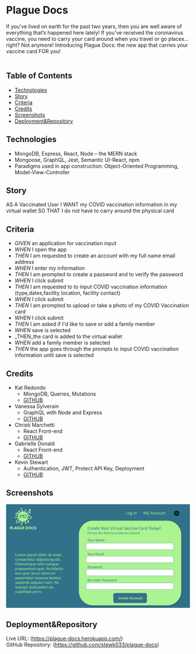 # Plague Docs

If you’ve lived on earth for the past two years, then you are well aware of everything that’s happened here lately! If you’ve received the coronavirus vaccine, you need to carry your card around when you travel or go places… right? Not anymore! Introducing Plague Docs: the new app that carries your vaccine card FOR you!<br/><br/>

## Table of Contents

* [Technologies](#Technologies)
* [Story](#Story)
* [Criteria](#Criteria)
* [Credits](#Credits)
* [Screenshots](#Screenshots)
* [Deployment&Repository](#Deployment&Repository)

## Technologies

* MongoDB, Express, React, Node – the MERN stack
* Mongoose, GraphQL, Jest, Semantic UI-React, npm
* Paradigms used in app construction: Object-Oriented Programming, Model-View-Controller

## Story

AS A Vaccinated User 
I WANT my COVID vaccination information in my virtual wallet
SO THAT I do not have to carry around the physical card

## Criteria

* _GIVEN_ an application for vaccination input
* _WHEN_ I open the app
* _THEN_ I am requested to create an account with my full name email address  
* _WHEN_ I enter my information 
* _THEN_ I am prompted to create a password and to verify the password
* _WHEN_ I click submit 
* _THEN_ I am requested to to input COVID vaccination information (type,dates,facility location, facility contact)
* _WHEN_ I click submit 
* _THEN_ I am prompted to upload or take a photo of my COVID Vaccination card
* _WHEN_ I click submit
* _THEN_ I am asked if I'd like to save or add a family member
* _WHEN_ save is selected 
* _THEN_the card is added to the virtual wallet
* _WHEN_ add a family member is selected 
* _THEN_ the app goes through the prompts to input COVID vaccination information until save is selected

## Credits

* Kat Redondo
    - MongoDB, Queries, Mutations
    - [GITHUB](https://github.com/ru3ykat)
* Vanessa Sylverain
    - GraphQL with Node and Express
    - [GITHUB](https://github.com/sylverainv)
* Christi Marchetti
    - React Front-end
    - [GITHUB](https://github.com/chl850405)
* Gabrielle Donald
    - React Front-end
    - [GITHUB](https://github.com/gabriellenoelle)
* Kevin Stewart
    - Authentication, JWT, Protect API Key, Deployment
    - [GITHUB](https://github.com/stewk033)

## Screenshots

![MOCKUP](./assets/images/mockup.png)

## Deployment&Repository

Live URL: (https://plague-docs.herokuapp.com/) <br/>
GitHub Repository: (https://github.com/stewk033/plague-docs)
